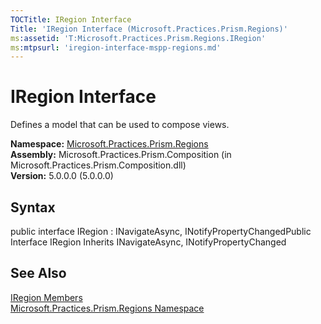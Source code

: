 ```yaml
---
TOCTitle: IRegion Interface
Title: 'IRegion Interface (Microsoft.Practices.Prism.Regions)'
ms:assetid: 'T:Microsoft.Practices.Prism.Regions.IRegion'
ms:mtpsurl: 'iregion-interface-mspp-regions.md'
---
```


# IRegion Interface

Defines a model that can be used to compose views.

**Namespace:** [Microsoft.Practices.Prism.Regions](https://msdn.microsoft.com/library/microsoft.practices.prism.regions)
**Assembly:** Microsoft.Practices.Prism.Composition (in Microsoft.Practices.Prism.Composition.dll)  
**Version:** 5.0.0.0 (5.0.0.0)

## Syntax
public interface IRegion : INavigateAsync, INotifyPropertyChangedPublic Interface IRegion Inherits INavigateAsync, INotifyPropertyChanged

## See Also
[IRegion Members](https://msdn.microsoft.com/allmembers.t:microsoft.practices.prism.regions.iregion)  
[Microsoft.Practices.Prism.Regions Namespace](https://msdn.microsoft.com/library/microsoft.practices.prism.regions)  